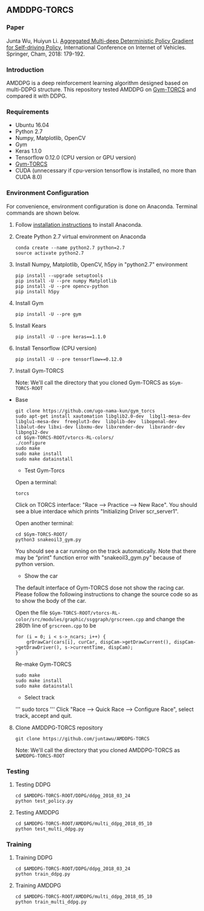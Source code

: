 ## AMDDPG-TORCS


### Paper
Junta Wu, Huiyun Li. [Aggregated Multi-deep Deterministic Policy Gradient for Self-driving Policy](https://link.springer.com/chapter/10.1007/978-3-030-05081-8_13), International Conference on Internet of Vehicles. Springer, Cham, 2018: 179-192.


### Introduction 
AMDDPG is a deep reinforcement learning algorithm designed based on multi-DDPG structure. This repository tested AMDDPG on [Gym-TORCS](https://github.com/ugo-nama-kun/gym_torcs) and compared it with DDPG.


### Requirements
- Ubuntu 16.04
- Python 2.7
- Numpy, Matplotlib, OpenCV
- Gym
- Keras 1.1.0
- Tensorflow 0.12.0 (CPU version or GPU version)
- [Gym-TORCS](https://github.com/ugo-nama-kun/gym_torcs)
- CUDA (unnecessary if cpu-version tensorflow is installed, no more than CUDA 8.0)



### Environment Configuration
For convenience, environment configuration is done on Anaconda. Terminal commands are shown below.

1. Follow [installation instructions](https://www.anaconda.com/distribution/) to install Anaconda.

2. Create Python 2.7 virtual environment on Anaconda
    ```Shell
    conda create --name python2.7 python=2.7
    source activate python2.7
    ```
    
3. Install Numpy, Matplotlib, OpenCV, h5py in "python2.7" environment
    ```Shell
    pip install --upgrade setuptools
    pip install -U --pre numpy Matplotlib
    pip install -U --pre opencv-python
    pip install h5py
    ```

4. Install Gym
    ```Shell
    pip install -U --pre gym
    ```
    
5. Install Kears
    ```Shell
    pip install -U --pre keras==1.1.0
    ```

6. Install Tensorflow (CPU version)
    ```Shell
    pip install -U --pre tensorflow==0.12.0
    ```

7. Install Gym-TORCS

    Note: We'll call the directory that you cloned Gym-TORCS as `$Gym-TORCS-ROOT`

- Base
    
    ```Shell
    git clone https://github.com/ugo-nama-kun/gym_torcs
    sudo apt-get install xautomation libglib2.0-dev  libgl1-mesa-dev libglu1-mesa-dev  freeglut3-dev  libplib-dev  libopenal-dev libalut-dev libxi-dev libxmu-dev libxrender-dev  libxrandr-dev libpng12-dev 
    cd $Gym-TORCS-ROOT/vtorcs-RL-colors/
    ./configure
    sudo make 
    sudo make install
    sudo make datainstall
    ```
    
    
    - Test Gym-Torcs
    
    Open a terminal:
    
    ```
    torcs
    ```
    
    Click on TORCS interface: "Race –> Practice –> New Race". You should see a blue interdace which prints "Initializing Driver scr_server1".
    
    Open another terminal:
    ```
    cd $Gym-TORCS-ROOT/
    python3 snakeoil3_gym.py
    ```
    You should see a car running on the track automatically. Note that there may be “print" function error with "snakeoil3_gym.py" because of python version.
    
    
    - Show the car
    
    The default interface of Gym-TORCS dose not show the racing car. Please follow the following instructions to change the source code so as to show the body of the car.
    
    Open the file `$Gym-TORCS-ROOT/vtorcs-RL-color/src/modules/graphic/ssggraph/grscreen.cpp` and change the 280th line of `grscreen.cpp` to be
    ```Shell
    for (i = 0; i < s->_ncars; i++) {
        grDrawCar(cars[i], curCar, dispCam->getDrawCurrent(), dispCam->getDrawDriver(), s->currentTime, dispCam);
    }
    ```
    
    Re-make Gym-TORCS
    ```Shell
    sudo make 
    sudo make install
    sudo make datainstall
    ```
    
    - Select track
    
    '''
    sudo torcs
    '''
    Click "Race –> Quick Race –> Configure Race", select track, accept and quit.
    

    
8. Clone AMDDPG-TORCS repository
    ```Shell
    git clone https://github.com/juntawu/AMDDPG-TORCS
    ```
    Note: We'll call the directory that you cloned AMDDPG-TORCS as `$AMDDPG-TORCS-ROOT`



### Testing

1. Testing DDPG
    ```Shell
    cd $AMDDPG-TORCS-ROOT/DDPG/ddpg_2018_03_24
    python test_policy.py
    ```

2. Testing AMDDPG
    ```Shell
    cd $AMDDPG-TORCS-ROOT/AMDDPG/multi_ddpg_2018_05_10
    python test_multi_ddpg.py
    ```



### Training

1. Training DDPG
    ```Shell
    cd $AMDDPG-TORCS-ROOT/DDPG/ddpg_2018_03_24
    python train_ddpg.py
    ```

2. Training AMDDPG
    ```Shell
    cd $AMDDPG-TORCS-ROOT/AMDDPG/multi_ddpg_2018_05_10
    python train_multi_ddpg.py
    ```
